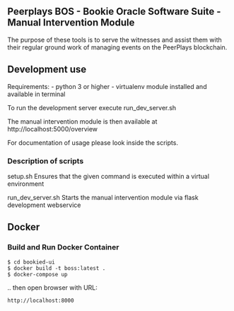 ## Peerplays BOS - Bookie Oracle Software Suite - Manual Intervention Module

The purpose of these tools is to serve the witnesses and assist them
with their regular ground work of managing events on the PeerPlays
blockchain.

## Development use
Requirements:
	- python 3 or higher
	- virtualenv module installed and available in terminal

To run the development server execute
	run_dev_server.sh
	
The manual intervention module is then available at
	http://localhost:5000/overview
	
For documentation of usage please look inside the scripts. 
	
### Description of scripts

setup.sh
	Ensures that the given command is executed within a virtual environment

run_dev_server.sh
	Starts the manual intervention module via flask development webservice 
	
## Docker

### Build and Run Docker Container

    $ cd bookied-ui
    $ docker build -t boss:latest .
    $ docker-compose up

.. then open browser with URL:

    http://localhost:8000
